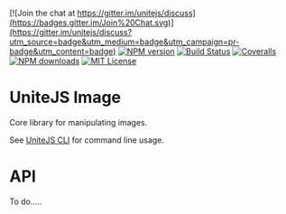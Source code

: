 [![Join the chat at https://gitter.im/unitejs/discuss](https://badges.gitter.im/Join%20Chat.svg)](https://gitter.im/unitejs/discuss?utm_source=badge&utm_medium=badge&utm_campaign=pr-badge&utm_content=badge) [![NPM version][npm-version-image]][npm-url] [![Build Status][travis-image]][travis-url] [![Coveralls][coveralls-image]][coveralls-url] [![NPM downloads][npm-downloads-image]][npm-url] [![MIT License][license-image]][license-url] 

# UniteJS Image

Core library for manipulating images.

See [UniteJS CLI](https://github.com/unitejs/image-cli#readme) for command line usage.

# API

To do.....

[license-image]: http://img.shields.io/badge/license-MIT-blue.svg?style=flat
[license-url]: LICENSE

[npm-url]: https://npmjs.org/package/unitejs-image
[npm-version-image]: http://img.shields.io/npm/v/unitejs-image.svg?style=flat
[npm-downloads-image]: http://img.shields.io/npm/dm/unitejs-image.svg?style=flat

[travis-url]: http://travis-ci.org/unitejs/image/
[travis-image]: http://img.shields.io/travis/unitejs/image/master.svg?style=flat

[coveralls-url]: https://coveralls.io/github/unitejs/image
[coveralls-image]: https://img.shields.io/coveralls/unitejs/image.svg
